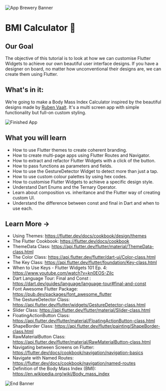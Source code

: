 ![App Brewery Banner](https://github.com/londonappbrewery/Images/blob/master/AppBreweryBanner.png)


# BMI Calculator 💪

## Our Goal

The objective of this tutorial is to look at how we can customise Flutter Widgets to achieve our own beautiful user interface designs. If you have a designer on board, no matter how unconventional their designs are, we can create them using Flutter. 


## What's in it:

We’re going to make a Body Mass Index Calculator inspired by the beautiful designs made by [Ruben Vaalt](https://dribbble.com/shots/4585382-Simple-BMI-Calculator). It's a multi screen app with simple functionality but full-on custom styling.

![Finished App](https://github.com/londonappbrewery/Images/blob/master/bmi-calc-demo.gif)

## What you will learn

- How to use Flutter themes to create coherent branding. 
- How to create multi-page apps using Flutter Routes and Navigator.
- How to extract and refactor Flutter Widgets with a click of the button. 
- How to pass functions as parameters and fields.
- How to use the GestureDetector Widget to detect more than just a tap.
- How to use custom colour palettes by using hex codes.
- How to customise Flutter Widgets to achieve a specific design style.
- Understand Dart Enums and the Ternary Operator.
- Learn about composition vs. inheritance and the Flutter way of creating custom UI.
- Understand the difference between const and final in Dart and when to use each.

## Learn More ->
- Using Themes: https://flutter.dev/docs/cookbook/design/themes
- The Flutter Cookbook: https://flutter.dev/docs/cookbook
- ThemeData Class: https://api.flutter.dev/flutter/material/ThemeData-class.html
- The Color Class: https://api.flutter.dev/flutter/dart-ui/Color-class.html
- The Key Class: https://api.flutter.dev/flutter/foundation/Key-class.html
- When to Use Keys - Flutter Widgets 101 Ep. 4: https://www.youtube.com/watch?v=kn0EOS-ZiIc
- Dart Language Tour: Final and Const : https://dart.dev/guides/language/language-tour#final-and-const
- Font Awesome Flutter Package: https://pub.dev/packages/font_awesome_flutter
- The GestureDetector Class: https://api.flutter.dev/flutter/widgets/GestureDetector-class.html
- Slider Class: https://api.flutter.dev/flutter/material/Slider-class.html
- FloatingActionButton Class: https://api.flutter.dev/flutter/material/FloatingActionButton-class.html
- ShapeBorder Class: https://api.flutter.dev/flutter/painting/ShapeBorder-class.html
- RawMaterialButton Class: https://api.flutter.dev/flutter/material/RawMaterialButton-class.html
- Navigating between Screens on Flutter: https://flutter.dev/docs/cookbook/navigation/navigation-basics
- Navigate with Named Routes: https://flutter.dev/docs/cookbook/navigation/named-routes
- Definition of the Body Mass Index (BMI): https://en.wikipedia.org/wiki/Body_mass_index




![End Banner](https://github.com/londonappbrewery/Images/blob/master/readme-end-banner.png)
